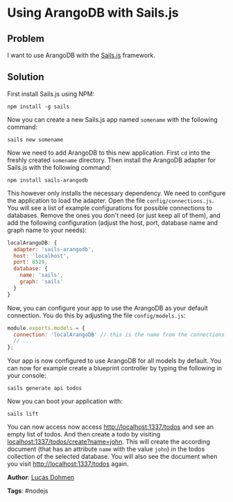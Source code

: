 # Using ArangoDB with Sails.js

## Problem

I want to use ArangoDB with the [Sails.js](http://sailsjs.org) framework.

## Solution

First install Sails.js using NPM:

```
npm install -g sails
```

Now you can create a new Sails.js app named `somename` with the following command:

```
sails new somename
```

Now we need to add ArangoDB to this new application. First `cd` into the freshly created `somename` directory. Then install the ArangoDB adapter for Sails.js with the following command:

```
npm install sails-arangodb
```

This however only installs the necessary dependency. We need to configure the application to load the adapter. Open the file `config/connections.js`. You will see a list of example configurations for possible connections to databases. Remove the ones you don't need (or just keep all of them), and add the following configuration (adjust the host, port, database name and graph name to your needs):

```js
localArangoDB: {
  adapter: 'sails-arangodb',
  host: 'localhost',
  port: 8529,
  database: {
    name: 'sails',
    graph: 'sails'
  }
}
```

Now, you can configure your app to use the ArangoDB as your default connection. You do this by adjusting the file `config/models.js`:

```js
module.exports.models = {
  connection: 'localArangoDB' // this is the name from the connections.js file
  // ...
};
```

Your app is now configured to use ArangoDB for all models by default. You can now for example create a blueprint controller by typing the following in your console:

```
sails generate api todos
```

Now you can boot your application with:

```
sails lift
```

You can now access now access [http://localhost:1337/todos](http://localhost:1337/todos) and see an empty list of todos. And then create a todo by visiting [localhost:1337/todos/create?name=john](localhost:1337/todos/create?name=john). This will create the according document (that has an attribute `name` with the value `john`) in the todos collection of the selected database. You will also see the document when you visit [http://localhost:1337/todos](http://localhost:1337/todos) again.

**Author**: [Lucas Dohmen](https://github.com/moonglum)

**Tags**: #nodejs
